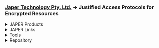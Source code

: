 ### [Japer Technology Pty. Ltd.](https://www.japer.technology) → Justified Access Protocols for Encrypted Resources

<details>
  <summary>JAPER Products</summary>

  #### JAPER's primary product is it's API, this GitHub repository contains resources that compliment the API documentation at [developer.japer.io](https://developer.japer.io)
  
  [![ReadMe Card](https://github-readme-stats.vercel.app/api/pin/?username=japertechnology&repo=developer-japer-io)](https://github.com/japertechnology/developer-japer-io)

</details>


<details>
  <summary>JAPER Links</summary>

##### Websites

  [![Button Component](https://readme-components.vercel.app/api?component=button&fill=ac43d9&text=www.japer.technology)](https://www.japer.technology)
  [![Button Component](https://readme-components.vercel.app/api?component=button&fill=ac43d9&text=japertechnology.github.io)](https://japertechnology.github.io)
  [![Button Component](https://readme-components.vercel.app/api?component=button&fill=ac43d9&text=www.japer.cloud)](https://www.japer.cloud)
  [![Button Component](https://readme-components.vercel.app/api?component=button&fill=ac43d9&text=www.japer.xyz)](https://www.japer.xyz)
  [![Button Component](https://readme-components.vercel.app/api?component=button&fill=ac43d9&text=developer.japer.io)](https://developer.japer.io)

##### Information

  [![Website](https://img.shields.io/badge/JAPER_ChatGPT-Ask_our_AI-informational?style=flat-square&color=ac43d9&logo=openai&logoColor=white)](https://chatgpt.com/g/g-GrNiWW5CX-japer-technology-pty-ltd)
  [![Website](https://img.shields.io/badge/JAPER_Zoom-Speak_with_Us-informational?style=flat-square&color=ac43d9&logo=zoom&logoColor=white)](https://japer.zoom.us)
  
##### Status
  
  [![Website](https://img.shields.io/badge/JAPER_API-Developer_Documentation-informational?style=flat-square&color=ac43d9&logo=postman&logoColor=white)](https://apps.apple.com/us/app/japer/id1481154593?ls=1)
  [![Website](https://img.shields.io/badge/JAPER_iOS_App-Apple_Store-informational?style=flat-square&color=ac43d9&logo=apple&logoColor=white)](https://apps.apple.com/us/app/japer/id1481154593?ls=1)
  [![Website](https://img.shields.io/badge/JAPER_Android_App-Google_Play_Store-informational?style=flat-square&color=ac43d9&logo=android&logoColor=white)](https://apps.apple.com/us/app/japer/id1481154593?ls=1)
  [![Website](https://img.shields.io/badge/JAPER_Technology-Website-informational?style=flat-square&color=ac43d9&logo=wix&logoColor=white)](https://apps.apple.com/us/app/japer/id1481154593?ls=1)

</details>


<details>
  <summary>Tools</summary>

  #### During the development of JAPER this tool proved very useful.  
  
  [![ReadMe Card](https://github-readme-stats.vercel.app/api/pin/?username=japertechnology&repo=juxta-repo)](https://github.com/japertechnology/juxta-repo)

<details>
  <summary>GitHub Stats</summary>
  
  ![stats](https://github-readme-stats.vercel.app/api?username=japertechnology&title_color=3498db&text_color=2ecc71&icon_color=3498db&bg_color=00000000&hide_border=true&show_icons=true&include_all_commits=true&count_private=true&disable_animations=true)
  ![trophy](https://github-profile-trophy.vercel.app/?username=japertechnology&no-bg=true&no-frame=true&column=4&theme=algolia)
  
  ![graph](https://github-readme-activity-graph.vercel.app/graph?username=japertechnology&bg_color=0000000&color=2980b9&line=2980b9&point=27ae60&area_color=2980b9&area=true&hide_border=true)
  
  ![streak](https://github-contributor-stats.vercel.app/api?username=japertechnology&title_color=3498db&text_color=2ecc71&icon_color=3498db&bg_color=00000000&hide_border=true&show_icons=true&include_all_commits=true&count_private=true&disable_animations=true)
  ![streak](https://streak-stats.demolab.com/?user=japertechnology&hide_border=true&background=00000000&border=2980b9&stroke=2980b9&ring=27ae60&fire=27ae60&currStreakNum=2980b9&sideNums=2980b9&currStreakLabel=2980b9&sideLabels=2980b9&dates=2980b9)
  
</details>

</details>


<details>
  <summary>Repository</summary>

##### by Name

  [![Website](https://img.shields.io/badge/page_1-informational?style=flat-square&color=ac43d9&logo=github&logoColor=white)](https://github.com/japertechnology?tab=repositories&q=&type=&language=&sort=name)
  [![Website](https://img.shields.io/badge/page_2-informational?style=flat-square&color=ac43d9&logo=github&logoColor=white)](https://github.com/japertechnology?tab=repositories&q=&type=&language=&page=2&sort=name)
  [![Website](https://img.shields.io/badge/page_3-informational?style=flat-square&color=ac43d9&logo=github&logoColor=white)](https://github.com/japertechnology?tab=repositories&q=&type=&language=&page=2&sort=name)
  [![Website](https://img.shields.io/badge/page_4-informational?style=flat-square&color=ac43d9&logo=github&logoColor=white)](https://github.com/japertechnology?tab=repositories&q=&type=&language=&page=4&sort=name)
  [![Website](https://img.shields.io/badge/page_5-informational?style=flat-square&color=ac43d9&logo=github&logoColor=white)](https://github.com/japertechnology?tab=repositories&q=&type=&language=&page=5&sort=name)

  ##### by Class
  
  [![Website](https://img.shields.io/badge/JAPER-informational?style=flat-square&color=ac43d9&logo=github&logoColor=white)](https://github.com/japertechnology?tab=repositories&q=japer&type=&language=&sort=name)
  [![Website](https://img.shields.io/badge/juxta-informational?style=flat-square&color=ac43d9&logo=github&logoColor=white)](https://github.com/japertechnology?tab=repositories&q=juxta&type=&language=&sort=name)
  [![Website](https://img.shields.io/badge/spark-informational?style=flat-square&color=ac43d9&logo=github&logoColor=white)](https://github.com/japertechnology?tab=repositories&q=spark&type=&language=&sort=name)
  [![Website](https://img.shields.io/badge/static-informational?style=flat-square&color=ac43d9&logo=github&logoColor=white)](https://github.com/japertechnology?tab=repositories&q=static&type=&language=&sort=name)

  ##### Type
  
  [![Website](https://img.shields.io/badge/Private-informational?style=flat-square&color=ac43d9&logo=github&logoColor=white)](https://github.com/japertechnology?tab=repositories&type=private&language=&sort=name)
  [![Website](https://img.shields.io/badge/Public-informational?style=flat-square&color=ac43d9&logo=github&logoColor=white)](https://github.com/japertechnology?tab=repositories&type=public&language=&sort=name)
  [![Website](https://img.shields.io/badge/Template-informational?style=flat-square&color=ac43d9&logo=github&logoColor=white)](https://github.com/japertechnology?tab=repositories&type=template&language=&sort=name)

</details>
